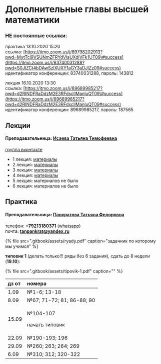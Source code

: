 # Дополнительные главы высшей математики

### НЕ постоянные ссылки:

практика 13.10.2020 15:20  
ссылка: [https://itmo.zoom.us/j/89798202913?pwd=MytTci9VSUNmZFRYdVlaUXdiVFk1UT09\#success](https://itmo.zoom.us/j/83740031288?pwd=S0JlZCt4bDAwSzlXUXY1aGY3aDJlZz09#success)  
идентификатор конференции: 83740031288, пароль: 143812

лекция 16.10.2020 13:30  
ссылка: [https://itmo.zoom.us/j/89689985217?pwd=d2RINDFRaDdzM2E3RFdscllManluQT09\#success](https://itmo.zoom.us/j/89689985217?pwd=d2RINDFRaDdzM2E3RFdscllManluQT09#success)  
идентификатор конференции: 89689985217, пароль: 187565

## Лекции

#### Преподавательница: [Исаева Татьяна Тимофеевна](https://isu.ifmo.ru/pls/apex/f?p=2143:3:105747231495544::NO::PID:146553)

[группа вконтакте](https://vk.com/club193548696)

* 1 лекция: [материалы](https://vk.com/wall-193548696_62)
* 2 лекция: [материалы](https://vk.com/wall-193548696_72)
* 3 лекция: [материалы](https://vk.com/wall-193548696_74)
* 4 лекция: [материалы](https://vk.com/wall-193548696_76)
* 5 лекция: материалов не было
* 6 лекция: материалов не было

## Практика

#### Преподавательница: [Панкратова Татьяна Федоровна](https://isu.ifmo.ru/pls/apex/f?p=2143:3:105747231495544::NO::PID:100625)

телефон: **+79213180371** \(whatsapp\)  
почта: **tanpankrat@yandex.ru**

{% file src=".gitbook/assets/ryady.pdf" caption="задачник по которому мы учимся" %}

**типовик 1** \(делать только!!! ряды без 6 задания\), сдать до 8 недели \(**19.10**\):

{% file src=".gitbook/assets/tipovik-1.pdf" caption="" %}



<table>
  <thead>
    <tr>
      <th style="text-align:left">&#x434;&#x437; &#x43E;&#x442;</th>
      <th style="text-align:left">&#x43D;&#x43E;&#x43C;&#x435;&#x440;&#x430;</th>
    </tr>
  </thead>
  <tbody>
    <tr>
      <td style="text-align:left">1.09</td>
      <td style="text-align:left">&#x2116;1-6; 13-18</td>
    </tr>
    <tr>
      <td style="text-align:left">8.09</td>
      <td style="text-align:left">&#x2116;67; 71-72; 81; 86-88; 90</td>
    </tr>
    <tr>
      <td style="text-align:left">15.09</td>
      <td style="text-align:left">
        <p>&#x2116;104-107</p>
        <p>&#x43D;&#x430;&#x447;&#x430;&#x442;&#x44C; &#x442;&#x438;&#x43F;&#x43E;&#x432;&#x438;&#x43A;</p>
      </td>
    </tr>
    <tr>
      <td style="text-align:left">22.09</td>
      <td style="text-align:left">&#x2116;190-193; 196</td>
    </tr>
    <tr>
      <td style="text-align:left">29.09</td>
      <td style="text-align:left">&#x2116;260; 263; 264; 269</td>
    </tr>
    <tr>
      <td style="text-align:left">6.09</td>
      <td style="text-align:left">&#x2116;310; 312; 320-322</td>
    </tr>
  </tbody>
</table>

